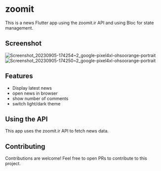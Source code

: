 # zoomit

This is a news Flutter app using the zoomit.ir API and using Bloc for state management.
## Screenshot
![Screenshot_20230905-174254~2_google-pixel4xl-ohsoorange-portrait](https://github.com/meysamnova/zoomit/assets/69634324/f92de252-1921-4626-9ddf-f472d5629d72)
![Screenshot_20230905-174250~2_google-pixel4xl-ohsoorange-portrait](https://github.com/meysamnova/zoomit/assets/69634324/4c427d97-8185-4fee-9554-5cb2ee607a00)


## Features

- Display latest news 
- open news in browser 
- show number of comments
- switch light/dark theme

## Using the API

This app uses the zoomit.ir API to fetch news data.

## Contributing

Contributions are welcome! Feel free to open PRs to contribute to this project.
